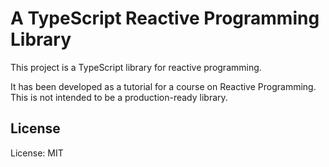 # A TypeScript Reactive Programming Library

This project is a TypeScript library for reactive programming.

It has been developed as a tutorial for a course on Reactive Programming.
This is not intended to be a production-ready library.

## License

License: MIT
